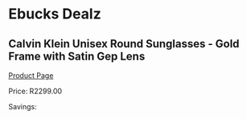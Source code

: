 
# Ebucks Dealz
## Calvin Klein Unisex Round Sunglasses - Gold Frame with Satin Gep Lens
[Product Page](https://www.ebucks.com/web/shop/productSelected.do?prodId=1135654250&catId=375509364)

Price: R2299.00

Savings: 


	